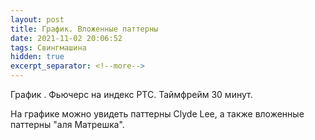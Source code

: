 ```yaml
---
layout: post
title: График. Вложенные паттерны
date: 2021-11-02 20:06:52
tags: Свингмашина
hidden: true
excerpt_separator: <!--more-->
---
```


График . Фьючерс на индекс РТС. Таймфрейм 30 минут.

На графике можно увидеть паттерны Clyde Lee, а также вложенные паттерны "аля Матрешка".

<!--more-->

<img src="https://ragve.ru/images/ri_sm.png" alt="">



